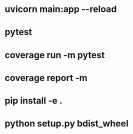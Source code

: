 # uvicorn main:app --reload
# pytest
# coverage run -m pytest
# coverage report -m
# pip install -e .
# python setup.py bdist_wheel